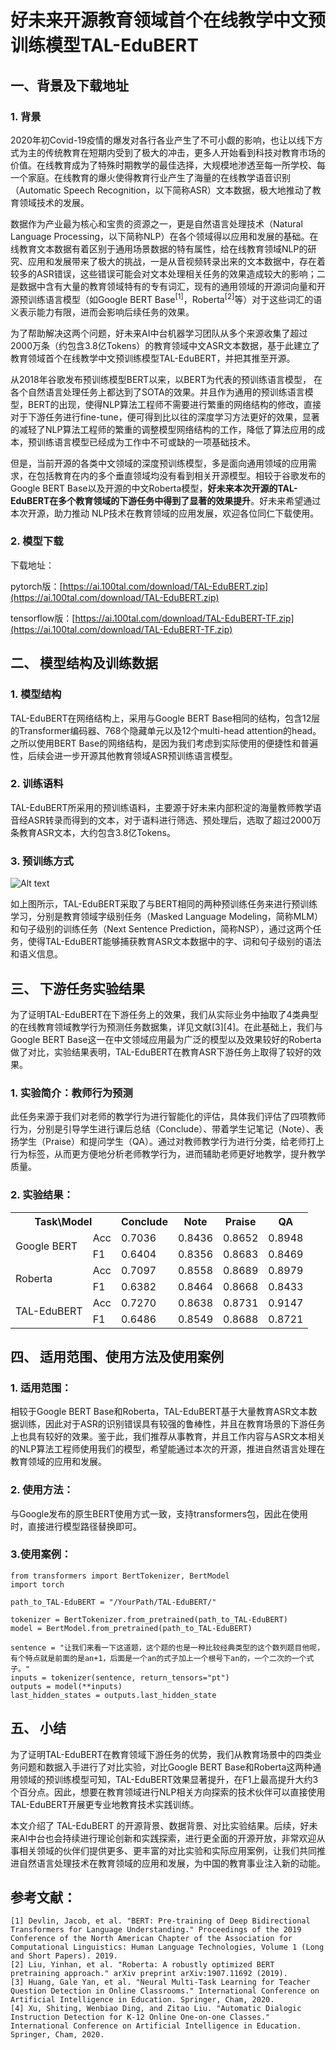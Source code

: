 # 好未来开源教育领域首个在线教学中文预训练模型TAL-EduBERT

## 一、背景及下载地址

### 1. 背景

2020年初Covid-19疫情的爆发对各行各业产生了不可小觑的影响，也让以线下方式为主的传统教育在短期内受到了极大的冲击，更多人开始看到科技对教育市场的价值。在线教育成为了特殊时期教学的最佳选择，大规模地渗透至每一所学校、每一个家庭。在线教育的爆火使得教育行业产生了海量的在线教学语音识别（Automatic Speech Recognition，以下简称ASR）文本数据，极大地推动了教育领域技术的发展。

数据作为产业最为核心和宝贵的资源之一，更是自然语言处理技术（Natural Language Processing，以下简称NLP）在各个领域得以应用和发展的基础。在线教育文本数据有着区别于通用场景数据的特有属性，给在线教育领域NLP的研究、应用和发展带来了极大的挑战，一是从音视频转录出来的文本数据中，存在着较多的ASR错误，这些错误可能会对文本处理相关任务的效果造成较大的影响；二是数据中含有大量的教育领域特有的专有词汇，现有的通用领域的开源词向量和开源预训练语言模型（如Google BERT Base<sup>[1]</sup>，Roberta<sup>[2]</sup>等）对于这些词汇的语义表示能力有限，进而会影响后续任务的效果。

为了帮助解决这两个问题，好未来AI中台机器学习团队从多个来源收集了超过2000万条（约包含3.8亿Tokens）的教育领域中文ASR文本数据，基于此建立了教育领域首个在线教学中文预训练模型TAL-EduBERT，并把其推至开源。

从2018年谷歌发布预训练模型BERT以来，以BERT为代表的预训练语言模型， 在各个自然语言处理任务上都达到了SOTA的效果。并且作为通用的预训练语言模型，BERT的出现，使得NLP算法工程师不需要进行繁重的网络结构的修改，直接对于下游任务进行fine-tune，便可得到比以往的深度学习方法更好的效果，显著的减轻了NLP算法工程师的繁重的调整模型网络结构的工作，降低了算法应用的成本，预训练语言模型已经成为工作中不可或缺的一项基础技术。

但是，当前开源的各类中文领域的深度预训练模型，多是面向通用领域的应用需求，在包括教育在内的多个垂直领域均没有看到相关开源模型。相较于谷歌发布的Google BERT Base以及开源的中文Roberta模型，**好未来本次开源的TAL-EduBERT在多个教育领域的下游任务中得到了显著的效果提升**。好未来希望通过本次开源，助力推动 NLP技术在教育领域的应用发展，欢迎各位同仁下载使用。

### 2. 模型下载

下载地址：

pytorch版：[https://ai.100tal.com/download/TAL-EduBERT.zip](https://ai.100tal.com/download/TAL-EduBERT.zip)

tensorflow版：[https://ai.100tal.com/download/TAL-EduBERT-TF.zip](https://ai.100tal.com/download/TAL-EduBERT-TF.zip)


## 二、 模型结构及训练数据

### 1. 模型结构
TAL-EduBERT在网络结构上，采用与Google BERT Base相同的结构，包含12层的Transformer编码器、768个隐藏单元以及12个multi-head attention的head。之所以使用BERT Base的网络结构，是因为我们考虑到实际使用的便捷性和普遍性，后续会进一步开源其他教育领域ASR预训练语言模型。

### 2. 训练语料
TAL-EduBERT所采用的预训练语料，主要源于好未来内部积淀的海量教师教学语音经ASR转录而得到的文本，对于语料进行筛选、预处理后，选取了超过2000万条教育ASR文本，大约包含3.8亿Tokens。

### 3. 预训练方式
 
![Alt text](imgs/kjt.png?raw=true "")

如上图所示，TAL-EduBERT采取了与BERT相同的两种预训练任务来进行预训练学习，分别是教育领域字级别任务（Masked Language Modeling，简称MLM）和句子级别的训练任务（Next Sentence Prediction，简称NSP），通过这两个任务，使得TAL-EduBERT能够捕获教育ASR文本数据中的字、词和句子级别的语法和语义信息。

## 三、 下游任务实验结果
为了证明TAL-EduBERT在下游任务上的效果，我们从实际业务中抽取了4类典型的在线教育领域教学行为预测任务数据集，详见文献[3][4]。在此基础上，我们与Google BERT Base这一在中文领域应用最为广泛的模型以及效果较好的Roberta做了对比，实验结果表明，TAL-EduBERT在教育ASR下游任务上取得了较好的效果。

### 1. 实验简介：教师行为预测
此任务来源于我们对老师的教学行为进行智能化的评估，具体我们评估了四项教师行为，分别是引导学生进行课后总结（Conclude）、带着学生记笔记（Note）、表扬学生（Praise）和提问学生（QA）。通过对教师教学行为进行分类，给老师打上行为标签，从而更方便地分析老师教学行为，进而辅助老师更好地教学，提升教学质量。

### 2. 实验结果：
<table>
    <tr>
        <th colspan="2">Task\Model</th><th>Conclude</th><th>Note</th><th>Praise</th><th>QA</th>
    </tr>
    <tr>
        <td rowspan="2">Google BERT</td><td>Acc</td><td>0.7036</td><td>0.8436</td><td>0.8652</td><td>0.8948</td>
    </tr>
    <tr>
        <td>F1</td><td>0.6404</td><td>0.8356</td><td>0.8683</td><td>0.8469</td>
    </tr>
    <tr>
        <td rowspan="2">Roberta</td><td>Acc</td><td>0.7097</td><td>0.8558</td><td>0.8689</td><td>0.8979</td>
    </tr>
    <tr>
        <td>F1</td><td>0.6382</td><td>0.8464</td><td>0.8668</td><td>0.8433</td>
    </tr>
	<tr>
        <td rowspan="2">TAL-EduBERT</td><td>Acc</td><td>0.7270</td><td>0.8638</td><td>0.8731</td><td>0.9147</td>
    </tr>
    <tr>
        <td>F1</td><td>0.6486</td><td>0.8549</td><td>0.8688</td><td>0.8721</td>
    </tr>
</table>

## 四、 适用范围、使用方法及使用案例
### 1. 适用范围：
相较于Google BERT Base和Roberta，TAL-EduBERT基于大量教育ASR文本数据训练，因此对于ASR的识别错误具有较强的鲁棒性，并且在教育场景的下游任务上也具有较好的效果。鉴于此，我们推荐从事教育，并且工作内容与ASR文本相关的NLP算法工程师使用我们的模型，希望能通过本次的开源，推进自然语言处理在教育领域的应用和发展。

### 2. 使用方法：
与Google发布的原生BERT使用方式一致，支持transformers包，因此在使用时，直接进行模型路径替换即可。

### 3.使用案例：
```
from transformers import BertTokenizer, BertModel
import torch

path_to_TAL-EduBERT = "/YourPath/TAL-EduBERT/"

tokenizer = BertTokenizer.from_pretrained(path_to_TAL-EduBERT)
model = BertModel.from_pretrained(path_to_TAL-EduBERT)

sentence = "让我们来看一下这道题，这个题的也是一种比较经典类型的这个数列题目他呢，有个特点就是前面的是an+1，后面是一个an的式子加上一个根号下an的，一个二次的一个式子。"
inputs = tokenizer(sentence, return_tensors="pt")
outputs = model(**inputs)
last_hidden_states = outputs.last_hidden_state
```
## 五、 小结
为了证明TAL-EduBERT在教育领域下游任务的优势，我们从教育场景中的四类业务问题和数据入手进行了对比实验，对比Google BERT Base和Roberta这两种通用领域的预训练模型可知，TAL-EduBERT效果显著提升，在F1上最高提升大约3个百分点。因此，想要在教育领域进行NLP相关方向探索的技术伙伴可以直接使用TAL-EduBERT开展更专业地教育技术实践训练。

本文介绍了 TAL-EduBERT 的开源背景、数据背景、对比实验结果。后续，好未来AI中台也会持续进行理论创新和实践探索，进行更全面的开源开放，非常欢迎从事相关领域的伙伴们提供更多、更丰富的对比实验和实际应用案例，让我们共同推进自然语言处理技术在教育领域的应用和发展，为中国的教育事业注入新的动能。


## 参考文献：
    [1] Devlin, Jacob, et al. "BERT: Pre-training of Deep Bidirectional Transformers for Language Understanding." Proceedings of the 2019 Conference of the North American Chapter of the Association for Computational Linguistics: Human Language Technologies, Volume 1 (Long and Short Papers). 2019.
    [2] Liu, Yinhan, et al. "Roberta: A robustly optimized BERT pretraining approach." arXiv preprint arXiv:1907.11692 (2019).
    [3] Huang, Gale Yan, et al. "Neural Multi-Task Learning for Teacher Question Detection in Online Classrooms." International Conference on Artificial Intelligence in Education. Springer, Cham, 2020. 
    [4] Xu, Shiting, Wenbiao Ding, and Zitao Liu. "Automatic Dialogic Instruction Detection for K-12 Online One-on-one Classes." International Conference on Artificial Intelligence in Education. Springer, Cham, 2020.

